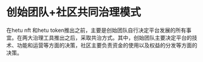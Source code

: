 # 创始团队+社区共同治理模式

在hetu nft 和hetu token推出之前，主要是创始团队自行决定平台发展的所有事宜。在两大治理工具推出之后，采取共治方式。其中，创始团队主要决定平台的技术、功能和运营等方面的决策，社区主要负责资金的使用以及权益的分发等方面的决策。
